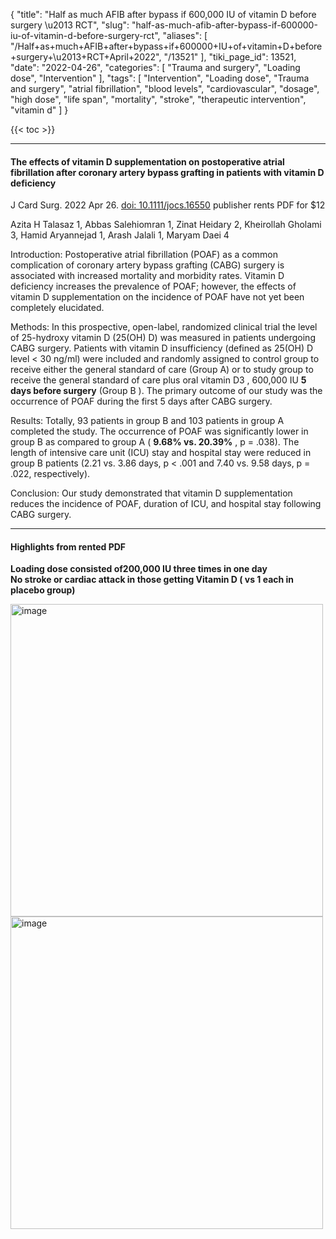 {
    "title": "Half as much AFIB after bypass if 600,000 IU of vitamin D before surgery \u2013 RCT",
    "slug": "half-as-much-afib-after-bypass-if-600000-iu-of-vitamin-d-before-surgery-rct",
    "aliases": [
        "/Half+as+much+AFIB+after+bypass+if+600000+IU+of+vitamin+D+before+surgery+\u2013+RCT+April+2022",
        "/13521"
    ],
    "tiki_page_id": 13521,
    "date": "2022-04-26",
    "categories": [
        "Trauma and surgery",
        "Loading dose",
        "Intervention"
    ],
    "tags": [
        "Intervention",
        "Loading dose",
        "Trauma and surgery",
        "atrial fibrillation",
        "blood levels",
        "cardiovascular",
        "dosage",
        "high dose",
        "life span",
        "mortality",
        "stroke",
        "therapeutic intervention",
        "vitamin d"
    ]
}


{{< toc >}} 

---

#### The effects of vitamin D supplementation on postoperative atrial fibrillation after coronary artery bypass grafting in patients with vitamin D deficiency

J Card Surg. 2022 Apr 26. [doi: 10.1111/jocs.16550](https://doi.org/10.1111/jocs.16550) publisher rents PDF for $12

Azita H Talasaz 1, Abbas Salehiomran 1, Zinat Heidary 2, Kheirollah Gholami 3, Hamid Aryannejad 1, Arash Jalali 1, Maryam Daei 4

Introduction: Postoperative atrial fibrillation (POAF) as a common complication of coronary artery bypass grafting (CABG) surgery is associated with increased mortality and morbidity rates. Vitamin D deficiency increases the prevalence of POAF; however, the effects of vitamin D supplementation on the incidence of POAF have not yet been completely elucidated.

Methods: In this prospective, open-label, randomized clinical trial the level of 25-hydroxy vitamin D (25(OH) D) was measured in patients undergoing CABG surgery. Patients with vitamin D insufficiency (defined as 25(OH) D level < 30 ng/ml) were included and randomly assigned to control group to receive either the general standard of care (Group A) or to study group to receive the general standard of care plus oral vitamin D3 , 600,000 IU  **5 days before surgery**  (Group B ). The primary outcome of our study was the occurrence of POAF during the first 5 days after CABG surgery.

Results: Totally, 93 patients in group B and 103 patients in group A completed the study. The occurrence of POAF was significantly lower in group B as compared to group A ( **9.68% vs. 20.39%** , p = .038). The length of intensive care unit (ICU) stay and hospital stay were reduced in group B patients (2.21 vs. 3.86 days, p < .001 and 7.40 vs. 9.58 days, p = .022, respectively).

Conclusion: Our study demonstrated that vitamin D supplementation reduces the incidence of POAF, duration of ICU, and hospital stay following CABG surgery.

---

#### Highlights from rented PDF

 **Loading dose consisted of200,000 IU three times in one day  
No stroke or cardiac attack in those getting Vitamin D ( vs 1 each in placebo group)** 

<img src="https://d378j1rmrlek7x.cloudfront.net/attachments/jpeg/600k-clip.jpg" alt="image" width="500">

<img src="https://d378j1rmrlek7x.cloudfront.net/attachments/jpeg/600k-reference.jpg" alt="image" width="500">